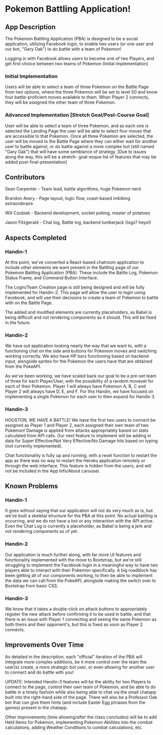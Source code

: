 # Pokemon Battling Application!

## App Description
The Pokemon Battling Application (PBA) is designed to be a social application, utilizing Facebook
login, to enable two users (or one user and our bot, "Gary Oak") to do battle with a team of Pokemon!

Logging in with Facebook allows users to become one of two Players, and get first choice between two
teams of Pokemon (Initial implementation)

### Initial Implementation
Users will be able to select a team of three Pokemon on the Battle Page from two options, where the three Pokemon
will be set to level 50 and know four battle-proficient moves available to them. When Player 2 connects, they will
be assigned the other team of three Pokemon.

### Advanced Implementation [Stretch Goal/Post-Course Goal]
User will be able to select a team of three Pokemon, and as each one is selected the Landing Page the user will be able
to select four moves that are accessible to that Pokemon. Once all three Pokemon are selected, the user will be moved to
the Battle Page where they can either wait for another user to battle against, or do battle against a more complex bot
(still named "Gary Oak") that will have some semblance of strategy. [Due to issues along the way, this will be a stretch-
goal-esque list of features that may be added post-final-presentation]

## Contributors
Sean Carpenter - Team lead, battle algorithms, huge Pokemon nerd

Brandon Avery - Page layout, logic flow, coast-based imbibing extraordinaire

Will Czubiak - Backend development, socket poking, master of potatoes

Jason Fitzgerald - Chat log, Battle log, backend lumberjack (logs? heyo!)

## Aspects Completed
### Handin-1
At this point, we've converted a React-based chatroom application to include other elements
we want present in the Battling page of our Pokemon Battling Application (PBA). These include
the Battle Log, Pokemon Status Frame, and Command Button Interface.

The Login/Team Creation page is still being designed and will be fully implemented for Handin-2.
This page will allow the user to login using Facebook, and will use their decisions to create a team
of Pokemon to battle with on the Battle Page.

The added and modified elements are currently placeholders, as Babel is being difficult and not rendering components
as it should. This will be fixed in the future.

### Handin-2
We have out application looking nearly the way that we want to, with a functioning chat on the side and buttons for
Pokemon moves and switching working correctly. We also have HP bars functioning based on backend input, alongside 
sprites for the Pokemon the users have that are obtained from the PokeAPI.

As we've been working, we have scaled back our goal to be a pre-set team of three for each Player/User, with the possibility
of a random moveset for each of their Pokemon. Player 1 will always have Pokemon A, B, C and Player 2 will always have D, E, and F.
For this Handin, we have focused on implementing a single Pokemon for each user to then expand for Handin 3.

### Handin-3
HOUSTON, WE HAVE A BATTLE! We have the first two users to connect be assigned as Player 1 and Player 2, each assigned their own
team of two Pokemon! Damage is applied from attacks appropriately based on stats calculated from API calls. Our next feature
to implement will be adding in data for Super Effective/Not Very Effective/No Damage hits based on typing (not currently implemented).

Chat functionality is fully up and running, with a reset function to restart the app as there was no way to restart the Heroku application
remotely or through the web interface. This feature is hidden from the users, and will not be included in the App Info/About carousel.

## Known Problems
### Handin-1
It goes without saying that our application will not do very much as is, but we've built a skeletal
structure for the PBA at this point. No actual battling is occurring, and we do not have a bot or
any interaction with the API active. Even the Chat Log is currently a placeholder, as Babel is being
a jerk and not rendering components as of yet.

### Handin-2
Our application is much further along, with far more UI features and functionality implemented with the move to
Bootstrap, but we're still struggling to implement the Facebook login in a meaningful way to have two players able
to interact with their Pokemon specifically. A big roadblock has been getting all of our components working, to then
be able to implement the data we can call from the PokeAPI, alongside making the switch over to Bootstrap from basic
CSS.

### Handin-3
We know that it takes a double-click on attack buttons to appropriately register the new attack before confirming it
to be used in battle, and that there is an issue with Player 1 connecting and seeing the same Pokemon as both theirs
and their opponent's, but this is fixed as soon as Player 2 connects.

## Improvements Over Time
As detailed in the description, each "official" iteration of the PBA will integrate more complex
additions, be it more control over the team the user(s) create, a more strategic bot user, or even
allowing for another user to connect and do battle with you!

UPDATE: Intended Handin-3 features will be the ability for two Players to connect to the page, control their own
team of Pokemon, and be able to do battle in a timely fashion while also being able to chat via the small chatapp
built into the right-hand side of the page. There will also be a Professor Oak bot that can give them hints (and
include Easter Egg phrases from the games) present in the chatapp.

Other improvements (time allowing/after the class concludes) will be to add Held Items for Pokemon, implementing 
Pokemon Abilities into the combat calculations, adding Weather Conditions to combat calculations, etc.
